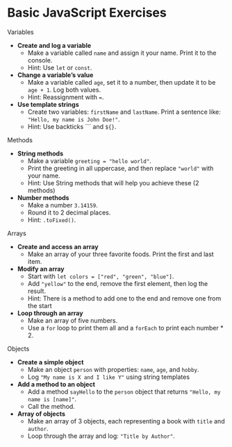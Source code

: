 # Basic JavaScript Exercises

Variables

- **Create and log a variable**
    - Make a variable called `name` and assign it your name. Print it to the console.
    - Hint: Use `let` or `const`.
- **Change a variable’s value**
    - Make a variable called `age`, set it to a number, then update it to be `age + 1`. Log both values.
    - Hint: Reassignment with `=`.
- **Use template strings**
    - Create two variables: `firstName` and `lastName`. Print a sentence like: `"Hello, my name is John Doe!"`.
    - Hint: Use backticks ``` and `${}`.

Methods

- **String methods**
    - Make a variable `greeting = "hello world"`.
    - Print the greeting in all uppercase, and then replace `"world"` with your name.
    - Hint: Use String methods that will help you achieve these (2 methods)
- **Number methods**
    - Make a number `3.14159`.
    - Round it to 2 decimal places.
    - Hint: `.toFixed()`.

Arrays

- **Create and access an array**
    - Make an array of your three favorite foods. Print the first and last item.
- **Modify an array**
    - Start with `let colors = ["red", "green", "blue"]`.
    - Add `"yellow"` to the end, remove the first element, then log the result.
    - Hint: There is a method to add one to the end and remove one from the start
- **Loop through an array**
    - Make an array of five numbers.
    - Use a `for` loop to print them all and a `forEach` to print each number * 2.

Objects

- **Create a simple object**
    - Make an object `person` with properties: `name`, `age`, and `hobby`.
    - Log `"My name is X and I like Y"` using string templates
- **Add a method to an object**
    - Add a method `sayHello` to the `person` object that returns `"Hello, my name is [name]"`.
    - Call the method.
- **Array of objects**
    - Make an array of 3 objects, each representing a book with `title` and `author`.
    - Loop through the array and log: `"Title by Author"`.

